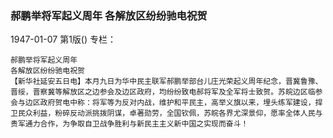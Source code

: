 ### 郝鹏举将军起义周年  各解放区纷纷驰电祝贺

1947-01-07
第1版()
专栏：

    郝鹏举将军起义周年
    各解放区纷纷驰电祝贺
    【新华社延安五日电】本月九日为华中民主联军郝鹏举部台儿庄光荣起义周年纪念，晋冀鲁豫、晋绥，晋察冀等解放区之边参会及边区政府，均纷纷致电郝将军及全军将士致贺。苏皖边区临参会与边区政府贺电中称：将军等为反对内战，维护和平民主，高举义旗以来，埋头练军建设，捍卫民众利益，粉碎反动派挑拨阴谋，卓著勋劳，全国钦佩，苏皖各界尤深景仰，愿率全体人民与贵军通力合作，为争取自卫战争胜利与新民主主义新中国之实现而奋斗！
